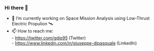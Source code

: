### Hi there 👋
- 🔭 I’m currently working on Space Mission Analysis using Low-Thrust Electric Propulion 🛰️
- 📫 How to reach me: </br>
                - https://twitter.com/gdip95 (Twitter) </br>
                - https://www.linkedin.com/in/giuseppe-dipasquale (LinkedIn) </br>
<!--
**giuseppedipasquale/giuseppedipasquale** is a ✨ _special_ ✨ repository because its `README.md` (this file) appears on your GitHub profile.

Here are some ideas to get you started:

- 🔭 I’m currently working on ...
- 🌱 I’m currently learning ...
- 👯 I’m looking to collaborate on ...
- 🤔 I’m looking for help with ...
- 💬 Ask me about ...
- 📫 How to reach me: ...
- 😄 Pronouns: ...
- ⚡ Fun fact: ...
-->
